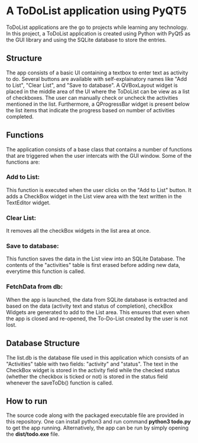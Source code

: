 # A ToDoList application using PyQT5
ToDoList applications are the go to projects while learning any technology. In this project, a ToDoList application is created using Python with PyQt5 as the GUI library and using the SQLite database to store the entries.
## Structure
The app consists of a basic UI containing a textbox to enter text as activity to do. Several buttons are available with self-explainatory names like "Add to List", "Clear List", and "Save to database". A QVBoxLayout widget is placed in the middle area of the UI where the ToDoList can be view as a list of checkboxes. The user can manually check or uncheck the activities mentioned in the list. Furthermore, a QProgressBar widget is present below the list items that indicate the progress based on number of activities completed.
## Functions
The application consists of a base class that contains a number of functions that are triggered when the user intercats with the GUI window. Some of the functions are:
### Add to List:
This function is executed when the user clicks on the "Add to List" button. It adds a CheckBox widget in the List view area with the text written in the TextEditor widget.
### Clear List:
It removes all the checkBox widgets in the list area at once.
### Save to database:
This function saves the data in the List view into an SQLite Database. The contents of the "activities" table is first erased before adding new data, everytime this function is called.
### FetchData from db:
When the app is launched, the data from SQLite database is extracted and based on the data (activity text and status of completion), checkBox Widgets are generated to add to the List area. This ensures that even when the app is closed and re-opened, the To-Do-List created by the user is not lost.
## Database Structure
The list.db is the database file used in this application which consists of an "Activities" table with two fields: "activity" and "status".
The text in the CheckBox widget is stored in the activity field while the checked status (whether the checkbox is ticked or not) is stored in the status field whenever the saveToDb() function is called. 
## How to run
The source code along with the packaged executable file are provided in this repository. One can install python3 and run command **python3 todo.py** to get the app running. Alternatively, the app can be run by simply opening the **dist/todo.exe** file.
